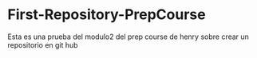# First-Repository-PrepCourse
Esta es una prueba del modulo2 del prep course de henry sobre crear un repositorio en git hub
